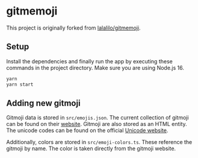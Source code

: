 # gitmemoji

This project is originally forked from [lalalilo/gitmemoji](https://github.com/lalalilo/gitmemoji).

## Setup

Install the dependencies and finally run the app by executing these commands in the project directory.
Make sure you are using Node.js 16.

```bash
yarn
yarn start
```

## Adding new gitmoji

Gitmoji data is stored in `src/emojis.json`. The current collection of gitmoji can
be found on their [website](https://gitmoji.dev/). Gitmoji are also stored as an HTML entity.
The unicode codes can be found on the official [Unicode website](https://unicode.org/emoji/charts/full-emoji-list.html).

Additionally, colors are stored in `src/emoji-colors.ts`. These reference the gitmoji by name. The color
is taken directly from the gitmoji website.
